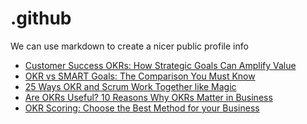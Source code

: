 # .github
We can use markdown to create a nicer public profile info
 <!-- BLOG-POST-LIST:START -->
- [Customer Success OKRs: How Strategic Goals Can Amplify Value](https://blog.weekdone.com/customer-success-okrs/)
- [OKR vs SMART Goals: The Comparison You Must Know](https://blog.weekdone.com/okr-vs-smart-goals/)
- [25 Ways OKR and Scrum Work Together like Magic](https://blog.weekdone.com/okr-and-scrum/)
- [Are OKRs Useful? 10 Reasons Why OKRs Matter in Business](https://blog.weekdone.com/why-okrs/)
- [OKR Scoring: Choose the Best Method for your Business](https://blog.weekdone.com/okr-scoring/)
<!-- BLOG-POST-LIST:END -->
